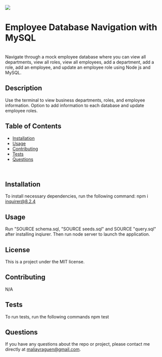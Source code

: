 
  ![](https://img.shields.io/badge/LICENSE-MIT-blue)
  <br>
# Employee Database Navigation with MySQL
<br>
Navigate through a mock employee database where you can view all departments, view all roles, view all employees, add a department, add a role, add an employee, and update an employee role using Node js and MySQL.

  ## Description
  Use the terminal to view business departments, roles, and employee information. Option to add information to each database and update employee roles.
  <br>
  
  ## Table of Contents
  * [Installation](#installation)
  * [Usage](#usage)
  * [Contributing](#contributing)
  * [Tests](#tests)
  * [Questions](#questions)
  <br>
  
  ## Installation
  To install necessary dependencies, run the following command:
  npm i inquirer@8.2.4
  <br>
  
  ## Usage
  Run "SOURCE schema.sql, "SOURCE seeds.sql" and SOURCE "query.sql" after installing inqiurer. Then run node server to launch the application.
  <br>
  
  ## License
  This is a project under the MIT license.
  <br>
  
  ## Contributing
  N/A
  <br>

  ## Tests
  To run tests, run the following commands
  npm test
  <br>
  
  ## Questions
  If you have any questions about the repo or project, please contact me directly at maliayraguen@gmail.com.